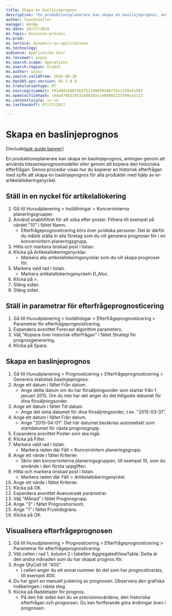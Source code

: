 ```yaml
--- 
title: Skapa en baslinjeprognos
description: "En produktionsplanerare kan skapa en baslinjeprognos, antingen genom att använda tidsserieprognosmodeller eller genom att kopiera den historiska efterfrågan."
author: YuyuScheller
manager: AnnBe
ms.date: 10/27/2016
ms.topic: business-process
ms.prod: 
ms.service: dynamics-ax-applications
ms.technology: 
audience: Application User
ms.reviewer: yuyus
ms.search.scope: Operations
ms.search.region: Global
ms.author: yuyus
ms.search.validFrom: 2016-06-30
ms.dyn365.ops.version: AX 7.0.0
ms.translationtype: HT
ms.sourcegitcommit: f01d88149074b37517d00f03d8f55e1199a5198f
ms.openlocfilehash: c94a9766319531bd8285cca04003225709ce2113
ms.contentlocale: sv-se
ms.lasthandoff: 07/27/2017

---
```

# <a name="create-a-baseline-forecast"></a>Skapa en baslinjeprognos

[!include[task guide banner](../../includes/task-guide-banner.md)]

En produktionsplanerare kan skapa en baslinjeprognos, antingen genom att använda tidsserieprognosmodeller eller genom att kopiera den historiska efterfrågan. Denna procedur visas hur du kopierar en historisk efterfrågan med syfte att skapa en baslinjeprognos för alla produkter med hjälp av en artikelallokeringsnyckel. 


## <a name="set-up-an-item-allocation-key"></a>Ställ in en nyckel för artikelallokering
1. Gå till Huvudplanering > Inställningar > Koncerninterna planeringsgrupper.
2. Använd snabbfiltret för att söka efter poster. Filtrera till exempel på värdet "10" i fältet Namn.
    * Efterfrågeprognosticering körs över juridiska personer. Det är därför du måste ställa in alla företag som du vill generera prognoser för i en koncernintern planeringsgrupp.  
3. Hitta och markera önskad post i listan.
4. Klicka på Artikelallokeringsnycklar.
    * Markera alla artikelallokeringsnycklar som du vill skapa prognoser för.  
5. Markera vald rad i listan.
    * Markera artikelallokeringsnyckeln D_Aloc.  
6. Klicka på >.
7. Stäng sidan.
8. Stäng sidan.

## <a name="set-up-the-demand-forecasting-paramters"></a>Ställ in parametrar för efterfrågeprognosticering
1. Gå till Huvudplanering > Inställningar > Efterfrågeprognosticering > Parametrar för efterfrågeprognosticering.
2. Expandera avsnittet Forecast algorithm parameters.
3. Välj "Kopiera över historisk efterfrågan" i fältet Strategi för prognosgenerering.
4. Klicka på Spara.

## <a name="create-a-baseline-forecast"></a>Skapa en baslinjeprognos
1. Gå till Huvudplanering > Prognosticering > Efterfrågeprognosticering > Generera statistisk baslinjeprognos.
2. Ange ett datum i fältet Från datum.
    * Ange detta datum om du har försäljningsorder som startar från 1 januari 2015. Om du inte har det anger du det tidigaste datumet för dina försäljningsorder.  
3. Ange ett datum i fältet Till datum.
    * Ange det sista datumet för dina försäljningsorder, t.ex. "2015-03-31".  
4. Ange ett datum i fältet Från datum.
    * Ange "2015-04-01". Det här datumet beräknas automatiskt som startdatumet för nästa prognosgrupp.  
5. Expandera avsnittet Poster som ska ingå.
6. Klicka på Filter.
7. Markera vald rad i listan.
    * Markera raden där Fält = Koncernintern planeringsgrupp.  
8. Ange ett värde i fältet Kriterier.
    * Skriv den koncerninterna planeringsgruppen, till exempel 10, som du använde i den första uppgiften.  
9. Hitta och markera önskad post i listan.
    * Markera raden där Fält = Artikelallokeringsnyckel.  
10. Ange ett värde i fältet Kriterier.
11. Klicka på OK.
12. Expandera avsnittet Avancerade parametrar.
13. Välj "Månad" i fältet Prognosgrupp.
14. Ange "3" i fältet Prognoshorisont.
15. Ange "1" i fältet Frystidsgräns.
16. Klicka på OK.

## <a name="visualize-the-demand-forecast"></a>Visualisera efterfrågeprognosen
1. Gå till Huvudplanering > Prognosticering > Efterfrågeprognosticering > Parametrar för efterfrågeprognosticering.
2. Välj cellen i rad 1, kolumn 2 i tabellen AggregatedViewTable. Detta är den andra månaden som du har skapat prognos för.
3. Ange QtyCell till "400".
    * I cellen anger du ett annat nummer än det som har prognosticerats, till exempel 400.  
4. Du har gjort en manuell justering av prognosen. Observera den grafiska indikeringen i nästa steg.
5. Klicka på Raddetaljer för prognos.
    * På den här sidan kan du se precisionsvärdena, den historiska efterfrågan och prognosen. Du kan fortfarande göra ändringar även i prognosen.  


